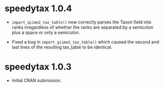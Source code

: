 # speedytax 1.0.4

* `import_qiime2_tax_table()` now correctly parses the Taxon field into ranks irregardless of whether the ranks are separated by a semicolon plus a space or only a semicolon.

* Fixed a bug in `import_qiime2_tax_table()` which caused the second and last lines of the resulting tax_table to be identical.

# speedytax 1.0.3

* Initial CRAN submission.
